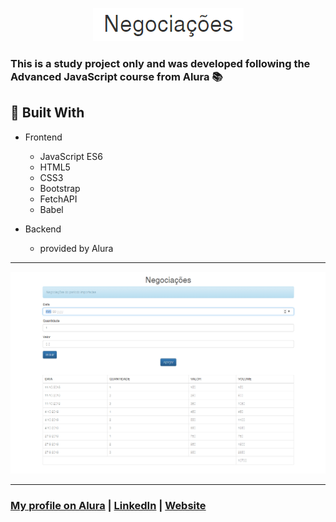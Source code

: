 <p align="center">
  <img src="client/assets/logo.png" />
</p>

### This is a study project only and was developed following the Advanced JavaScript course from Alura :books:


## :electric_plug: Built With

- Frontend
  - JavaScript ES6
  - HTML5
  - CSS3
  - Bootstrap
  - FetchAPI
  - Babel

- Backend
  - provided by Alura

<hr />

<p align="center">
  <img src="client/assets/screenshot.png" />
</p>

<hr />

### <a href="https://cursos.alura.com.br/user/stefanosaffran">My profile on Alura</a> | <a href="https://www.linkedin.com/in/stefanosaffran/">LinkedIn</a> | <a href="https://stefanosaffran.com">Website</a>